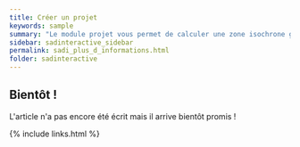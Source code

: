 ```yaml
---
title: Créer un projet
keywords: sample
summary: "Le module projet vous permet de calculer une zone isochrone grâce à l'API Google Maps"
sidebar: sadinteractive_sidebar
permalink: sadi_plus_d_informations.html
folder: sadinteractive
---
```


## Bientôt ! 

L'article n'a pas encore été écrit mais il arrive bientôt promis ! 

{% include links.html %}
